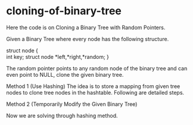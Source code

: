 # cloning-of-binary-tree
Here the code is on Cloning a Binary Tree with Random Pointers.

Given a Binary Tree where every node has the following structure. 

struct node
{  
    int key; 
    struct node *left,*right,*random;
} 

The random pointer points to any random node of the binary tree and can even point to NULL, clone the given binary tree.

Method 1 (Use Hashing) 
The idea is to store a mapping from given tree nodes to clone tree nodes in the hashtable. Following are detailed steps.

Method 2 (Temporarily Modify the Given Binary Tree)

Now we are solving through hashing method.
